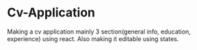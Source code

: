 # Cv-Application

Making a cv application mainly 3 section(general info, education, experience) using react.
Also making it editable using states.